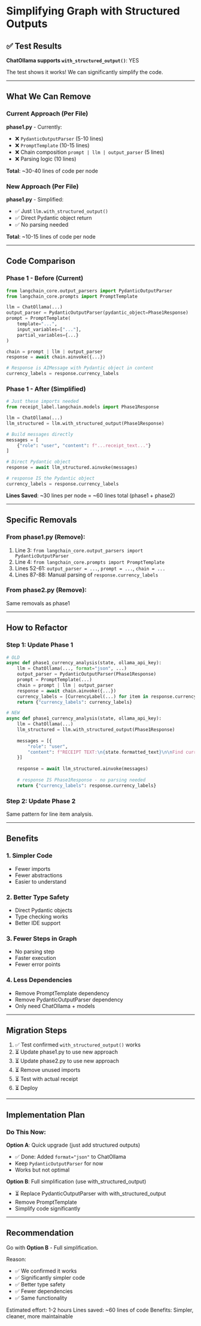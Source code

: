 # Simplifying Graph with Structured Outputs

## ✅ Test Results

**ChatOllama supports `with_structured_output()`**: YES

The test shows it works! We can significantly simplify the code.

---

## What We Can Remove

### Current Approach (Per File)

**phase1.py** - Currently:
- ❌ `PydanticOutputParser` (5-10 lines)
- ❌ `PromptTemplate` (10-15 lines)
- ❌ Chain composition `prompt | llm | output_parser` (5 lines)
- ❌ Parsing logic (10 lines)

**Total**: ~30-40 lines of code per node

### New Approach (Per File)

**phase1.py** - Simplified:
- ✅ Just `llm.with_structured_output()`
- ✅ Direct Pydantic object return
- ✅ No parsing needed

**Total**: ~10-15 lines of code per node

---

## Code Comparison

### Phase 1 - Before (Current)

```python
from langchain_core.output_parsers import PydanticOutputParser
from langchain_core.prompts import PromptTemplate

llm = ChatOllama(...)
output_parser = PydanticOutputParser(pydantic_object=Phase1Response)
prompt = PromptTemplate(
    template="...",
    input_variables=["..."],
    partial_variables={...}
)

chain = prompt | llm | output_parser
response = await chain.ainvoke({...})

# Response is AIMessage with Pydantic object in content
currency_labels = response.currency_labels
```

### Phase 1 - After (Simplified)

```python
# Just these imports needed
from receipt_label.langchain.models import Phase1Response

llm = ChatOllama(...)
llm_structured = llm.with_structured_output(Phase1Response)

# Build messages directly
messages = [
    {"role": "user", "content": f"...receipt_text..."}
]

# Direct Pydantic object
response = await llm_structured.ainvoke(messages)

# response IS the Pydantic object
currency_labels = response.currency_labels
```

**Lines Saved**: ~30 lines per node = ~60 lines total (phase1 + phase2)

---

## Specific Removals

### From phase1.py (Remove):
1. Line 3: `from langchain_core.output_parsers import PydanticOutputParser`
2. Line 4: `from langchain_core.prompts import PromptTemplate`
3. Lines 52-61: `output_parser = ...`, `prompt = ...`, `chain = ...`
4. Lines 87-88: Manual parsing of `response.currency_labels`

### From phase2.py (Remove):
Same removals as phase1

---

## How to Refactor

### Step 1: Update Phase 1

```python
# OLD
async def phase1_currency_analysis(state, ollama_api_key):
    llm = ChatOllama(..., format="json", ...)
    output_parser = PydanticOutputParser(Phase1Response)
    prompt = PromptTemplate(...)
    chain = prompt | llm | output_parser
    response = await chain.ainvoke({...})
    currency_labels = [CurrencyLabel(...) for item in response.currency_labels]
    return {"currency_labels": currency_labels}

# NEW
async def phase1_currency_analysis(state, ollama_api_key):
    llm = ChatOllama(...)
    llm_structured = llm.with_structured_output(Phase1Response)
    
    messages = [{
        "role": "user",
        "content": f"RECEIPT TEXT:\n{state.formatted_text}\n\nFind currency amounts..."
    }]
    
    response = await llm_structured.ainvoke(messages)
    
    # response IS Phase1Response - no parsing needed
    return {"currency_labels": response.currency_labels}
```

### Step 2: Update Phase 2

Same pattern for line item analysis.

---

## Benefits

### 1. Simpler Code
- Fewer imports
- Fewer abstractions
- Easier to understand

### 2. Better Type Safety
- Direct Pydantic objects
- Type checking works
- Better IDE support

### 3. Fewer Steps in Graph
- No parsing step
- Faster execution
- Fewer error points

### 4. Less Dependencies
- Remove PromptTemplate dependency
- Remove PydanticOutputParser dependency
- Only need ChatOllama + models

---

## Migration Steps

1. ✅ Test confirmed `with_structured_output()` works
2. ⏳ Update phase1.py to use new approach
3. ⏳ Update phase2.py to use new approach  
4. ⏳ Remove unused imports
5. ⏳ Test with actual receipt
6. ⏳ Deploy

---

## Implementation Plan

### Do This Now:

**Option A**: Quick upgrade (just add structured outputs)
- ✅ Done: Added `format="json"` to ChatOllama
- Keep `PydanticOutputParser` for now
- Works but not optimal

**Option B**: Full simplification (use with_structured_output)
- ⏳ Replace PydanticOutputParser with with_structured_output
- Remove PromptTemplate
- Simplify code significantly

---

## Recommendation

Go with **Option B** - Full simplification.

Reason:
- ✅ We confirmed it works
- ✅ Significantly simpler code
- ✅ Better type safety
- ✅ Fewer dependencies
- ✅ Same functionality

Estimated effort: 1-2 hours
Lines saved: ~60 lines of code
Benefits: Simpler, cleaner, more maintainable

